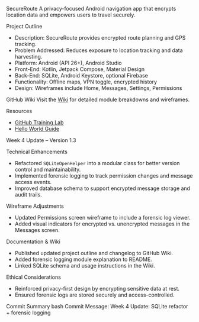 SecureRoute 
A privacy-focused Android navigation app that encrypts location data and empowers users to travel securely.

Project Outline
- Description: SecureRoute provides encrypted route planning and GPS tracking.
- Problem Addressed: Reduces exposure to location tracking and data harvesting.
- Platform: Android (API 26+), Android Studio
- Front-End: Kotlin, Jetpack Compose, Material Design
- Back-End: SQLite, Android Keystore, optional Firebase
- Functionality: Offline maps, VPN toggle, encrypted history
- Design: Wireframes include Home, Messages, Settings, Permissions

GitHub Wiki
Visit the [Wiki](https://github.com/Schaufa/SecureRoute-App/wiki) for detailed module breakdowns and wireframes.

Resources
- [GitHub Training Lab](https://lab.github.com/githubtraining/introduction-to-github)
- [Hello World Guide](https://guides.github.com/activities/hello-world)

 Week 4 Update – Version 1.3

Technical Enhancements
- Refactored `SQLiteOpenHelper` into a modular class for better version control and maintainability.
- Implemented forensic logging to track permission changes and message access events.
- Improved database schema to support encrypted message storage and audit trails.

 Wireframe Adjustments
- Updated Permissions screen wireframe to include a forensic log viewer.
- Added visual indicators for encrypted vs. unencrypted messages in the Messages screen.

Documentation & Wiki
- Published updated project outline and changelog to GitHub Wiki.
- Added forensic logging module explanation to README.
- Linked SQLite schema and usage instructions in the Wiki.

 Ethical Considerations
- Reinforced privacy-first design by encrypting sensitive data at rest.
- Ensured forensic logs are stored securely and access-controlled.

Commit Summary
bash
Commit Message: Week 4 Update: SQLite refactor + forensic logging
